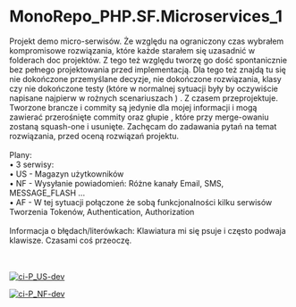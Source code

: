 # MonoRepo_PHP.SF.Microservices_1

Projekt demo micro-serwisów. Że względu na ograniczony czas wybrałem kompromisowe rozwiązania, które każde starałem się uzasadnić w folderach doc projektów. Z tego też względu tworzę go dość spontanicznie bez pełnego projektowania przed implementacją. Dla tego też znajdą tu się nie dokończone przemyślane decyzje, nie dokończone rozwiązania, klasy czy nie dokończone testy (które w normalnej sytuacji były by oczywiście napisane najpierw w rożnych scenariuszach ) . Z czasem przeprojektuje.
Tworzone brancze i commity są jedynie dla mojej informacji i mogą zawierać przerośnięte commity oraz głupie , które przy merge-owaniu zostaną squash-one i usunięte.
Zachęcam do zadawania pytań na temat rozwiązania, przed oceną rozwiązań projektu. <br/> <br/>
Plany:<br/>
    • 3 serwisy: <br/>
    • US - Magazyn użytkowników <br/>
    • NF - Wysyłanie powiadomień: Różne kanały Email, SMS, MESSAGE_FLASH ... <br/>
    • AF - W tej sytuacji połączone że sobą funkcjonalności kilku serwisów Tworzenia Tokenów, Authentication, Authorization <br/>
    <br/>
Informacja o błędach/literówkach: Klawiatura mi się psuje i często podwaja klawisze. Czasami coś przeoczę. <br/>
<br/>
<br/>

[![ci-P_US-dev](https://github.com/lukaszzychal/MonoRepo_PHP.SF.Microservices_1/actions/workflows/ci_pus_dev.yml/badge.svg)](https://github.com/lukaszzychal/MonoRepo_PHP.SF.Microservices_1/actions/workflows/ci_pus_dev.yml)

[![ci-P_NF-dev](https://github.com/lukaszzychal/MonoRepo_PHP.SF.Microservices_1/actions/workflows/ci_pnf_dev.yml/badge.svg)](https://github.com/lukaszzychal/MonoRepo_PHP.SF.Microservices_1/actions/workflows/ci_pnf_dev.yml)
